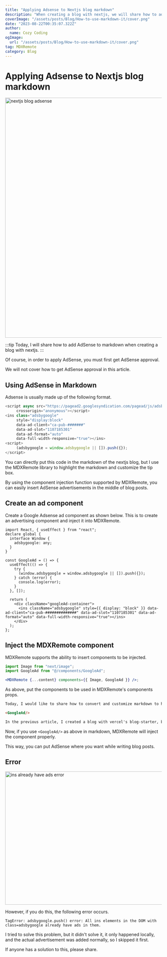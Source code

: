 ```yaml
---
title: "Applying Adsense to Nextjs blog markdown"
description: "When creating a blog with nextjs, we will share how to add AdSense to markdown."
coverImage: "/assets/posts/Blog/How-to-use-markdown-it/cover.png"
date: "2023-08-22T00:35:07.322Z"
author:
  name: Cozy Coding
ogImage:
  url: "/assets/posts/Blog/How-to-use-markdown-it/cover.png"
tag: MDXRemote
category: Blog
---
```


# Applying Adsense to Nextjs blog markdown

<Image width="1515" height="771"  alt="nextjs blog adsense" src="/assets/posts/Blog/How-to-add-adsense-in-nextjs-blog/2.png" />

:::tip
Today, I will share how to add AdSense to markdown when creating a blog with nextjs.
:::

Of course, in order to apply AdSense, you must first get AdSense approval.

We will not cover how to get AdSense approval in this article.

<GoogleAd/>

## Using AdSense in Markdown

Adsense is usually made up of the following format.

```js
<script async src="https://pagead2.googlesyndication.com/pagead/js/adsbygoogle.js?client=ca-pub-###########"
     crossorigin="anonymous"></script>
<ins class="adsbygoogle"
     style="display:block"
     data-ad-client="ca-pub-#######"
     data-ad-slot="1107185301"
     data-ad-format="auto"
     data-full-width-responsive="true"></ins>
<script>
     (adsbygoogle = window.adsbygoogle || []).push({});
</script>
```

You can directly put this code in the markdown of the nextjs blog, but I use the MDXRemote library to highlight the markdown and customize the tip box.

By using the component injection function supported by MDXRemote, you can easily insert AdSense advertisements in the middle of blog posts.

## Create an ad component

<GoogleAd/>

Create a Google Adsense ad component as shown below.
This is to create an advertising component and inject it into MDXRemote.

```tsx
import React, { useEffect } from "react";
declare global {
  interface Window {
    adsbygoogle: any;
  }
}

const GoogleAd = () => {
  useEffect(() => {
    try {
      (window.adsbygoogle = window.adsbygoogle || []).push({});
    } catch (error) {
      console.log(error);
    }
  }, []);

  return (
    <div className="googleAd-container">
      <ins className="adsbygoogle" style={{ display: "block" }} data-ad-client="ca-pub-##############" data-ad-slot="1107185301" data-ad-format="auto" data-full-width-responsive="true"></ins>
    </div>
  );
};
```

## Inject the MDXRemote component

MDXRemote supports the ability to insert components to be injected.

```jsx
import Image from "next/image";
import GoogleAd from "@/components/GoogleAd";

<MDXRemote {...content} components={{ Image, GoogleAd }} />;
```

As above, put the components to be used in MDXRemote's components props.

<GoogleAd/>

```md
Today, I would like to share how to convert and customize markdown to html with markdown-it.

<GoogleAd/>

In the previous article, I created a blog with vercel's blog-starter, but when I write markdown in this boiler plate, it is not pretty as shown below...
```

Now, if you use `<GoogleAd/>` as above in markdown, MDXRemote will inject the component properly.

This way, you can put AdSense where you want while writing blog posts.

## Error

<Image width="1000" height="428" alt="ins already have ads error" src="/assets/posts/Blog/How-to-add-adsense-in-nextjs-blog/1.png" />

However, if you do this, the following error occurs.

```
TagError: adsbygoogle.push() error: All ins elements in the DOM with class=adsbygoogle already have ads in them.
```

I tried to solve this problem, but it didn't solve it, it only happened locally, and the actual advertisement was added normally, so I skipped it first.

If anyone has a solution to this, please share.
